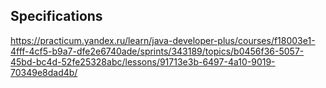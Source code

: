 ## Specifications

https://practicum.yandex.ru/learn/java-developer-plus/courses/f18003e1-4fff-4cf5-b9a7-dfe2e6740ade/sprints/343189/topics/b0456f36-5057-45bd-bc4d-52fe25328abc/lessons/91713e3b-6497-4a10-9019-70349e8dad4b/
